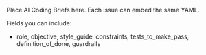Place AI Coding Briefs here. Each issue can embed the same YAML.

Fields you can include:
- role, objective, style_guide, constraints, tests_to_make_pass, definition_of_done, guardrails
